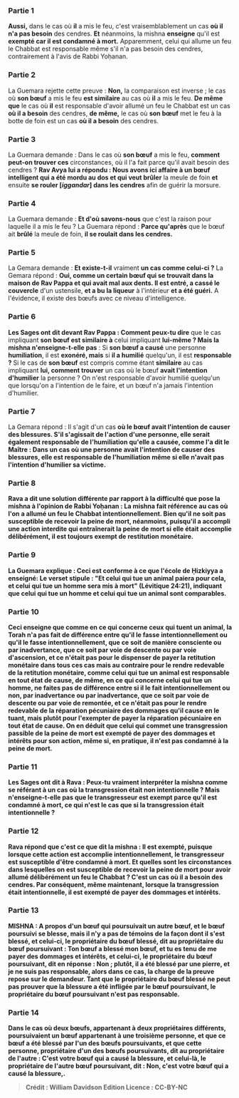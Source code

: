 
### Partie 1
<b>Aussi,</b> dans le cas où <b>il</b> a mis le feu, c'est vraisemblablement un cas <b>où il n'a pas besoin</b> des cendres. <b>Et</b> néanmoins, la mishna <b>enseigne</b> qu'il est <b>exempté car il est condamné à mort.</b> Apparemment, celui qui allume un feu le Chabbat est responsable même s'il n'a pas besoin des cendres, contrairement à l'avis de Rabbi Yoḥanan.

### Partie 2
La Guemara rejette cette preuve : <b>Non,</b> la comparaison est inverse ; le cas où <b>son bœuf</b> a mis le feu <b>est similaire</b> au cas où <b>il</b> a mis le feu. <b>De même que</b> le cas où <b>il</b> est responsable d'avoir allumé un feu le Chabbat est un cas <b>où il a besoin</b> des cendres, <b>de même,</b> le cas où <b>son bœuf</b> met le feu à la botte de foin est un cas <b>où il a besoin</b> des cendres.

### Partie 3
La Guemara demande : Dans le cas où <b>son bœuf</b> a mis le feu, <b>comment peut-on trouver ces</b> circonstances, où il l'a fait parce qu'il avait besoin des cendres ? <b>Rav Avya lui a répondu : Nous avons ici affaire à un bœuf intelligent qui a été mordu au dos et qui veut brûler</b> la meule de foin <b>et</b> ensuite <b>se rouler [<i>iggandar</i>] dans les cendres</b> afin de guérir la morsure.

### Partie 4
La Guemara demande : <b>Et d'où savons-nous</b> que c'est la raison pour laquelle il a mis le feu ? La Guemara répond : <b>Parce qu'après</b> que le bœuf ait <b>brûlé</b> la meule de foin, <b>il se roulait dans les cendres.</b>

### Partie 5
La Gemara demande : <b>Et existe-t-il</b> vraiment <b>un cas comme celui-ci ?</b> La Gemara répond : <b>Oui, comme un certain bœuf qui se trouvait dans la maison de Rav Pappa et qui avait mal aux dents. Il est entré, a cassé le couvercle</b> d'un ustensile, <b>et a bu la liqueur</b> à l'intérieur <b>et a été guéri.</b> A l'évidence, il existe des bœufs avec ce niveau d'intelligence.

### Partie 6
<b>Les Sages ont dit devant Rav Pappa : Comment peux-tu dire</b> que le cas impliquant <b>son bœuf est similaire à</b> celui impliquant <b>lui-même ? Mais la mishna n'enseigne-t-elle pas</b> : Si <b>son bœuf a causé</b> une personne <b>humiliation</b>, il est <b>exonéré, mais</b> si <b>il a humilié</b> quelqu'un, il est <b>responsable ? </b> Si le cas de <b>son bœuf</b> est compris comme étant <b>similaire</b> au cas impliquant <b>lui, comment trouver</b> un cas où le bœuf <b>avait l'intention d'humilier</b> la personne ? On n'est responsable d'avoir humilié quelqu'un que lorsqu'on a l'intention de le faire, et un bœuf n'a jamais l'intention d'humilier.

### Partie 7
La Gemara répond : Il s'agit d'un cas <b>où le bœuf <b>avait l'intention de causer des blessures.</b> S'il s'agissait de l'action d'une personne, elle serait également responsable de l'humiliation qu'elle a causée, <b>comme l'a dit le Maître :</b> Dans un cas où <b>une personne avait l'intention de causer des blessures,</b> elle est responsable de l'humiliation <b>même si elle n'avait pas l'intention d'humilier</b> sa victime.

### Partie 8
<b>Rava a dit</b> une solution différente par rapport à la difficulté que pose la mishna à l'opinion de Rabbi Yoḥanan : <b>La mishna</b> fait référence <b>au</b> cas où l'on a allumé un feu le Chabbat <b>intentionnellement.</b> Bien qu'il ne soit pas susceptible de recevoir la peine de mort, néanmoins, puisqu'il a accompli une action interdite qui entraînerait la peine de mort si elle était accomplie délibérément, il est toujours exempt de restitution monétaire.

### Partie 9
La Guemara explique : Ceci est <b>conforme à ce que l'école de Ḥizkiyya a enseigné:</b> Le verset stipule : "Et celui qui tue un animal paiera pour cela, et celui qui tue un homme sera mis à mort" (Lévitique 24:21), indiquant que <b>celui qui tue un homme et celui qui tue un animal</b> sont comparables.

### Partie 10
Ceci enseigne que <b>comme</b> en ce qui concerne <b>ceux qui tuent un animal,</b> la Torah <b>n'a pas fait de différence</b> entre <b>qu'il le fasse <b>intentionnellement ou qu'il</b> le fasse <b>intentionnellement, que ce soit de manière consciente ou par inadvertance, que ce soit par voie de descente ou par voie d'ascension,</b> et ce n'était pas <b>pour le dispenser de</b> payer la <b>retitution monétaire</b> dans tous ces cas mais <b>au contraire pour le rendre redevable</b> de la <b>retitution monétaire, </b> comme celui qui tue un animal est responsable en tout état de cause, <b>de même, en ce qui concerne celui qui tue un homme, ne faites pas de différence</b> entre <b>si</b> il le fait <b>intentionnellement ou non, par inadvertance ou par inadvertance, que ce soit par voie de descente ou par voie de remontée,</b> et ce n'était pas <b>pour le rendre redevable</b> de la <b>réparation pécuniaire</b> des dommages qu'il cause en le tuant, mais <b>plutôt pour l'exempter de</b> payer la <b>réparation pécuniaire</b> en tout état de cause. On en déduit que celui qui commet une transgression passible de la peine de mort est exempté de payer des dommages et intérêts pour son action, même si, en pratique, il n'est pas condamné à la peine de mort.

### Partie 11
<b>Les Sages ont dit à Rava : Peux-tu</b> vraiment <b>interpréter</b> la mishna comme se référant <b>à</b> un cas où la transgression était <b>non intentionnelle ? Mais n'enseigne-t-elle pas</b> que le transgresseur est exempt <b>parce qu'il est condamné à mort,</b> ce qui n'est le cas que si la transgression était intentionnelle ?

### Partie 12
Rava répond que <b>c'est</b> ce que dit la mishna <b>:</b> Il est exempté, <b>puisque</b> lorsque cette action est accomplie <b>intentionnellement,</b> le transgresseur est susceptible d'être <b>condamné à mort. Et quelles sont les circonstances</b> dans lesquelles on est susceptible de recevoir la peine de mort pour avoir allumé délibérément un feu le Chabbat ? C'est un cas <b>où il a besoin des cendres.</b> Par conséquent, même <b>maintenant, lorsque</b> la transgression était <b>intentionnelle, il est exempté</b> de payer des dommages et intérêts.

### Partie 13
<strong>MISHNA :</strong> A propos d'un <b>bœuf qui poursuivait un autre bœuf, et</b> le bœuf poursuivi <b>se blesse,</b> mais il n'y a pas de témoins de la façon dont il s'est blessé, et <b>celui-ci</b>, le propriétaire du bœuf blessé, <b>dit</b> au propriétaire du bœuf poursuivant : <b>Ton bœuf a blessé</b> mon bœuf, et tu es tenu de me payer des dommages et intérêts, <b>et celui-ci</b>, le propriétaire du bœuf poursuivant, <b>dit</b> en réponse : <b>Non ; plutôt, il a été blessé par une pierre,</b> et je ne suis pas responsable, alors dans ce cas, <b>la charge de la preuve repose sur le demandeur.</b> Tant que le propriétaire du bœuf blessé ne peut pas prouver que la blessure a été infligée par le bœuf poursuivant, le propriétaire du bœuf poursuivant n'est pas responsable.

### Partie 14
Dans le cas où <b>deux</b> bœufs, appartenant à deux propriétaires différents, <b>poursuivaient un</b> bœuf appartenant à une troisième personne, et que ce bœuf a été blessé par l'un des bœufs poursuivants, et que <b>cette</b> personne, propriétaire d'un des bœufs poursuivants, <b>dit</b> au propriétaire de l'autre : C'est <b>votre bœuf</b> qui a <b>causé la blessure, et celui-là</b>, le propriétaire de l'autre bœuf poursuivant, <b>dit :</b> Non, c'est <b>votre bœuf</b> qui a <b>causé la blessure,</b>.

>Crédit : William Davidson Edition
>Licence : CC-BY-NC